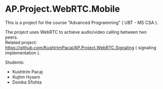 # AP.Project.WebRTC.Mobile

This is a project for the course "Advanced Programming" ( UBT - MS CSA ).  


The project uses WebRTC to achieve audio/video calling between two peers.  
Related project: https://github.com/KushtrimPacaj/AP.Project.WebRTC.Signaling  ( signaling implementation ).  


Students:  
* Kushtrim Pacaj
* Kujtim Hyseni
* Donika Sfishta
